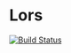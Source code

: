 # Lors
[![Build Status](https://travis-ci.org/ilay17/Lors.svg?branch=test)](https://travis-ci.org/ilay17/Lors)
